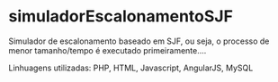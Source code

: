 # simuladorEscalonamentoSJF
Simulador de escalonamento baseado em SJF, ou seja, o processo de menor tamanho/tempo é executado primeiramente....  

Linhuagens utilizadas:
PHP, HTML, Javascript, AngularJS, MySQL
